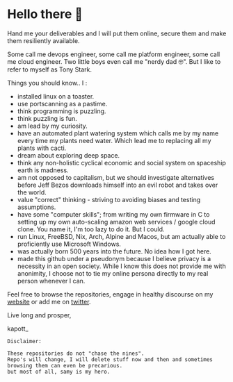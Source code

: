
# Hello there 👋

Hand me your deliverables and I will put them online, secure them and make them resiliently available.

Some call me devops engineer, some call me platform engineer, some call me cloud engineer.
Two little boys even call me "nerdy dad 🤓". But I like to refer to myself as Tony Stark.

Things you should know.. I :
- installed linux on a toaster.
- use portscanning as a pastime.
- think programming is puzzling.
- think puzzling is fun.
- am lead by my curiosity.
- have an automated plant watering system which calls me by my name every time my plants need water. Which lead me to replacing all my plants with cacti.
- dream about exploring deep space.
- think any non-holistic cyclical economic and social system on spaceship earth is madness.
- am not opposed to capitalism, but we should investigate alternatives before Jeff Bezos downloads himself into an evil robot and takes over the world.
- value "correct" thinking - striving to avoiding biases and testing assumptions.
- have some "computer skills"; from writing my own firmware in C to setting up my own auto-scaling amazon web services / google cloud clone. You name it, I'm too lazy to do it. But I could.
- run Linux, FreeBSD, Nix, Arch, Alpine and Macos, but am actually able to proficiently use Microsoft Windows.
- was actually born 500 years into the future. No idea how I got here.
- made this github under a pseudonym because I believe privacy is a necessity in an open society. While I know this does not provide me with anonimity, I choose not to tie my online persona directly to my real person whenever I can.


Feel free to browse the repositories, engage in healthy discourse on my [website](//kapott.io) or add me on [twitter](//twitter.com/kapott_).

Live long and prosper,

kapott_



```
Disclaimer: 

These repositories do not "chase the nines".
Repo's will change, I will delete stuff now and then and sometimes browsing them can even be precarious.
but most of all, samy is my hero.
```

